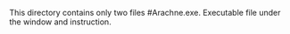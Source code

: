 This directory contains only two files #Arachne.exe. Executable file under the window and instruction.
